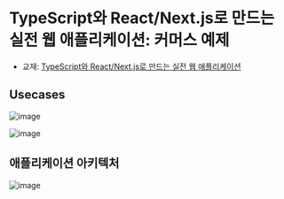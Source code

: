 # TypeScript와 React/Next.js로 만드는 실전 웹 애플리케이션: 커머스 예제
* 교재: [TypeScript와 React/Next.js로 만드는 실전 웹 애플리케이션](https://gihyo.jp/book/2022/978-4-297-12916-3)

## Usecases
![image](https://github.com/aaronsleepy/nexjs-wiki-book/assets/89061309/8ec69839-28aa-40f3-9e75-14b9de49fb52)

![image](https://github.com/aaronsleepy/nexjs-wiki-book/assets/89061309/7ab09b03-7a86-4d06-8952-82b2f55330d2)


## 애플리케이션 아키텍처
![image](https://github.com/aaronsleepy/nexjs-wiki-book/assets/89061309/5a123342-b094-4c5c-a293-09cfacbf8dae)

